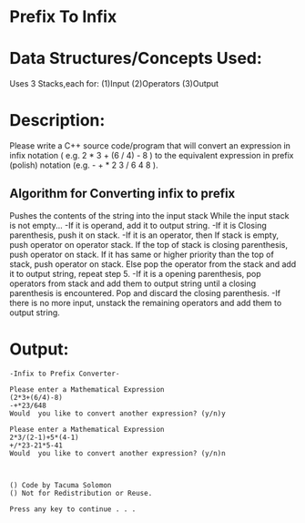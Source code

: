
Prefix To Infix
===============


Data Structures/Concepts Used:
==============================
Uses 3 Stacks,each for:
(1)Input
(2)Operators
(3)Output


Description:
============
Please write a C++ source code/program that will  convert an expression in infix notation 
( e.g. 2 * 3 + (6 / 4) - 8 ) to the equivalent expression in prefix (polish) notation 
(e.g. - + * 2 3 / 6 4 8 ).

Algorithm for Converting infix to prefix
----------------------------------------
Pushes the contents of the string into the input stack
While the input stack is not empty...
-If it is operand, add it to output string.
-If it is Closing parenthesis, push it on stack.
-If it is an operator, then
	If stack is empty, push operator on operator stack.
	If the top of stack is closing parenthesis, push operator on stack.
	If it has same or higher priority than the top of stack, push operator on stack.
	Else pop the operator from the stack and add it to output string, repeat step 5.
-If it is a opening parenthesis, pop operators from stack and add them to output string 
	until a closing parenthesis is encountered. Pop and discard the closing parenthesis.
-If there is no more input, unstack the remaining operators and add them to output string.


Output:
=======
	-Infix to Prefix Converter-

	Please enter a Mathematical Expression
	(2*3+(6/4)-8)
	-+*23/648
	Would  you like to convert another expression? (y/n)y

	Please enter a Mathematical Expression
	2*3/(2-1)+5*(4-1)
	+/*23-21*5-41
	Would  you like to convert another expression? (y/n)n



	() Code by Tacuma Solomon
	() Not for Redistribution or Reuse.

	Press any key to continue . . .

